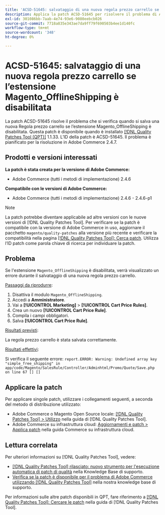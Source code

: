 ```yaml
---
title: 'ACSD-51645: salvataggio di una nuova regola prezzo carrello se l’estensione Magento_OfflineShipping è disabilitata'
description: Applica la patch ACSD-51645 per risolvere il problema di Adobe Commerce in cui si verifica un errore durante il salvataggio di una nuova Regola prezzo carrello se l’estensione Magento_OfflineShipping è disabilitata.
exl-id: 301086bb-7aab-4e74-93e6-9080eebcb026
source-git-commit: 7718a835e343ae7da9ff79f690503b4ee1d140fc
workflow-type: tm+mt
source-wordcount: '348'
ht-degree: 0%

---
```


# ACSD-51645: salvataggio di una nuova regola prezzo carrello se l’estensione Magento_OfflineShipping è disabilitata

La patch ACSD-51645 risolve il problema che si verifica quando si salva una nuova Regola prezzo carrello se l’estensione Magento_OfflineShipping è disabilitata. Questa patch è disponibile quando è installato [[!DNL Quality Patches Tool (QPT)]](/help/announcements/adobe-commerce-announcements/magento-quality-patches-released-new-tool-to-self-serve-quality-patches.md) 1.1.33. L’ID della patch è ACSD-51645. Il problema è pianificato per la risoluzione in Adobe Commerce 2.4.7.

## Prodotti e versioni interessati

**La patch è stata creata per la versione di Adobe Commerce:**

* Adobe Commerce (tutti i metodi di implementazione) 2.4.6

**Compatibile con le versioni di Adobe Commerce:**

* Adobe Commerce (tutti i metodi di implementazione) 2.4.6 - 2.4.6-p1

>[!NOTE]
>
>La patch potrebbe diventare applicabile ad altre versioni con le nuove versioni di [!DNL Quality Patches Tool]. Per verificare se la patch è compatibile con la versione di Adobe Commerce in uso, aggiornare il pacchetto `magento/quality-patches` alla versione più recente e verificare la compatibilità nella pagina [[!DNL Quality Patches Tool]: Cerca patch](<https://experienceleague.adobe.com/tools/commerce-quality-patches/index.html>). Utilizza l’ID patch come parola chiave di ricerca per individuare la patch.

## Problema

Se l&#39;estensione `Magento_OfflineShipping` è disabilitata, verrà visualizzato un errore durante il salvataggio di una nuova regola prezzo carrello.

<u>Passaggi da riprodurre</u>:

1. Disattiva il modulo `Magento_OfflineShipping`.
1. Accedi a **Amministratore**.
1. Vai a **[!UICONTROL Marketing]** > **[!UICONTROL Cart Price Rules]**.
1. Crea un nuovo **[!UICONTROL Cart Price Rule]**.
1. Compila i campi obbligatori.
1. Salva **[!UICONTROL Cart Price Rule]**.

<u>Risultati previsti</u>:

La regola prezzo carrello è stata salvata correttamente.

<u>Risultati effettivi</u>:

Si verifica il seguente errore:
`report.ERROR: Warning: Undefined array key "simple_free_shipping" in app/code/Magento/SalesRule/Controller/Adminhtml/Promo/Quote/Save.php on line 67 [] []`

## Applicare la patch

Per applicare singole patch, utilizzare i collegamenti seguenti, a seconda del metodo di distribuzione utilizzato:

* Adobe Commerce o Magento Open Source locale: [[!DNL Quality Patches Tool] > Utilizzo](<https://experienceleague.adobe.com/docs/commerce-operations/tools/quality-patches-tool/usage.html>) nella guida di [!DNL Quality Patches Tool].
* Adobe Commerce su infrastruttura cloud: [Aggiornamenti e patch > Applica patch](https://experienceleague.adobe.com/docs/commerce-cloud-service/user-guide/develop/upgrade/apply-patches.html) nella guida Commerce su infrastruttura cloud.

## Lettura correlata

Per ulteriori informazioni su [!DNL Quality Patches Tool], vedere:

* [[!DNL Quality Patches Tool] rilasciato: nuovo strumento per l&#39;esecuzione automatica di patch di qualità](/help/announcements/adobe-commerce-announcements/magento-quality-patches-released-new-tool-to-self-serve-quality-patches.md) nella Knowledge Base di supporto.
* [Verifica se la patch è disponibile per il problema di Adobe Commerce utilizzando  [!DNL Quality Patches Tool]](/help/support-tools/patches-available-in-qpt-tool/check-patch-for-magento-issue-with-magento-quality-patches.md) nella nostra knowledge base di supporto.

Per informazioni sulle altre patch disponibili in QPT, fare riferimento a [[!DNL Quality Patches Tool]: Cercare le patch](<https://experienceleague.adobe.com/tools/commerce-quality-patches/index.html>) nella guida di [!DNL Quality Patches Tool].
